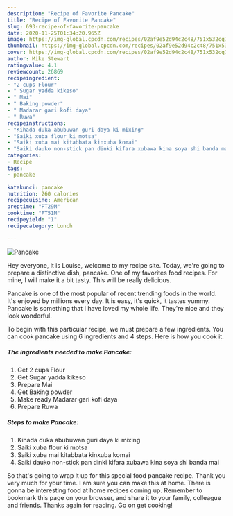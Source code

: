 ```yaml
---
description: "Recipe of Favorite Pancake"
title: "Recipe of Favorite Pancake"
slug: 693-recipe-of-favorite-pancake
date: 2020-11-25T01:34:20.965Z
image: https://img-global.cpcdn.com/recipes/02af9e52d94c2c48/751x532cq70/pancake-recipe-main-photo.jpg
thumbnail: https://img-global.cpcdn.com/recipes/02af9e52d94c2c48/751x532cq70/pancake-recipe-main-photo.jpg
cover: https://img-global.cpcdn.com/recipes/02af9e52d94c2c48/751x532cq70/pancake-recipe-main-photo.jpg
author: Mike Stewart
ratingvalue: 4.1
reviewcount: 26869
recipeingredient:
- "2 cups Flour"
- " Sugar yadda kikeso"
- " Mai"
- " Baking powder"
- " Madarar gari kofi daya"
- " Ruwa"
recipeinstructions:
- "Kihada duka abubuwan guri daya ki mixing"
- "Saiki xuba flour ki motsa"
- "Saiki xuba mai kitabbata kinxuba komai"
- "Saiki dauko non-stick pan dinki kifara xubawa kina soya shi banda mai"
categories:
- Recipe
tags:
- pancake

katakunci: pancake 
nutrition: 260 calories
recipecuisine: American
preptime: "PT29M"
cooktime: "PT51M"
recipeyield: "1"
recipecategory: Lunch

---
```



![Pancake](https://img-global.cpcdn.com/recipes/02af9e52d94c2c48/751x532cq70/pancake-recipe-main-photo.jpg)

Hey everyone, it is Louise, welcome to my recipe site. Today, we're going to prepare a distinctive dish, pancake. One of my favorites food recipes. For mine, I will make it a bit tasty. This will be really delicious.

Pancake is one of the most popular of recent trending foods in the world. It's enjoyed by millions every day. It is easy, it's quick, it tastes yummy. Pancake is something that I have loved my whole life. They're nice and they look wonderful.




To begin with this particular recipe, we must prepare a few ingredients. You can cook pancake using 6 ingredients and 4 steps. Here is how you cook it.

<!--inarticleads1-->

##### The ingredients needed to make Pancake:

1. Get 2 cups Flour
1. Get  Sugar yadda kikeso
1. Prepare  Mai
1. Get  Baking powder
1. Make ready  Madarar gari kofi daya
1. Prepare  Ruwa




<!--inarticleads2-->

##### Steps to make Pancake:

1. Kihada duka abubuwan guri daya ki mixing
1. Saiki xuba flour ki motsa
1. Saiki xuba mai kitabbata kinxuba komai
1. Saiki dauko non-stick pan dinki kifara xubawa kina soya shi banda mai




So that's going to wrap it up for this special food pancake recipe. Thank you very much for your time. I am sure you can make this at home. There is gonna be interesting food at home recipes coming up. Remember to bookmark this page on your browser, and share it to your family, colleague and friends. Thanks again for reading. Go on get cooking!

